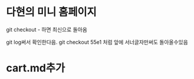 # 다현의 미니 홈페이지

git checkout - 하면 최신으로 돌아옴

git log써서 확인한다음.
git checkout 55e1 처럼 앞에 서너글자만써도 돌아올수있음

# cart.md추가